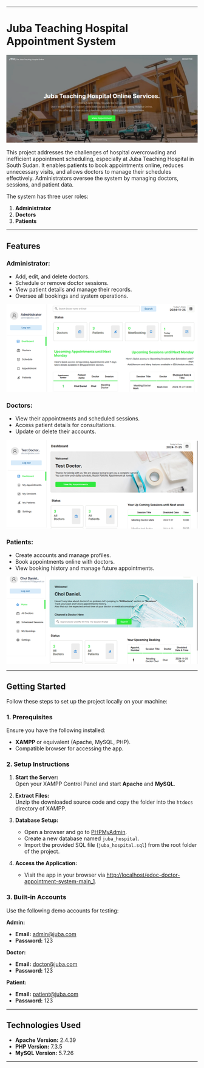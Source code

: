 
---

# Juba Teaching Hospital Appointment System  

![](https://github.com/Dau2004/Juba-Teaching-Hospital/blob/main/Screenshots/Screenshot%202024-11-25%20122408.png)  

This project addresses the challenges of hospital overcrowding and inefficient appointment scheduling, especially at Juba Teaching Hospital in South Sudan. It enables patients to book appointments online, reduces unnecessary visits, and allows doctors to manage their schedules effectively. Administrators oversee the system by managing doctors, sessions, and patient data.  

The system has three user roles:  
1. **Administrator**  
2. **Doctors**  
3. **Patients**  

---

## Features  

### Administrator:  
- Add, edit, and delete doctors.  
- Schedule or remove doctor sessions.  
- View patient details and manage their records.  
- Oversee all bookings and system operations.  

![](https://github.com/Dau2004/Juba-Teaching-Hospital/blob/main/Screenshots/Screenshot%202024-11-25%20114539.png)  

### Doctors:  
- View their appointments and scheduled sessions.  
- Access patient details for consultations.  
- Update or delete their accounts.  

![](https://github.com/Dau2004/Juba-Teaching-Hospital/blob/main/Screenshots/Screenshot%202024-11-25%20113211.png)  

### Patients:  
- Create accounts and manage profiles.  
- Book appointments online with doctors.  
- View booking history and manage future appointments.  

![](https://github.com/Dau2004/Juba-Teaching-Hospital/blob/main/Screenshots/Screenshot%202024-11-25%20114437.png)  

---

## Getting Started  

Follow these steps to set up the project locally on your machine:  

### 1. Prerequisites  
Ensure you have the following installed:  
- **XAMPP** or equivalent (Apache, MySQL, PHP).  
- Compatible browser for accessing the app.  

### 2. Setup Instructions  
1. **Start the Server:**  
   Open your XAMPP Control Panel and start **Apache** and **MySQL**.  

2. **Extract Files:**  
   Unzip the downloaded source code and copy the folder into the `htdocs` directory of XAMPP.  

3. **Database Setup:**  
   - Open a browser and go to [PHPMyAdmin](http://localhost/phpmyadmin).  
   - Create a new database named `juba_hospital`.  
   - Import the provided SQL file (`juba_hospital.sql`) from the root folder of the project.  

4. **Access the Application:**  
   - Visit the app in your browser via [http://localhost/edoc-doctor-appointment-system-main_1](JubaHospital.000.pe).  

### 3. Built-in Accounts  
Use the following demo accounts for testing:  

**Admin:**  
- **Email:** admin@juba.com  
- **Password:** 123  

**Doctor:**  
- **Email:** doctor@juba.com  
- **Password:** 123  

**Patient:**  
- **Email:** patient@juba.com  
- **Password:** 123  

---

## Technologies Used  
- **Apache Version:** 2.4.39  
- **PHP Version:** 7.3.5  
- **MySQL Version:** 5.7.26  

---

